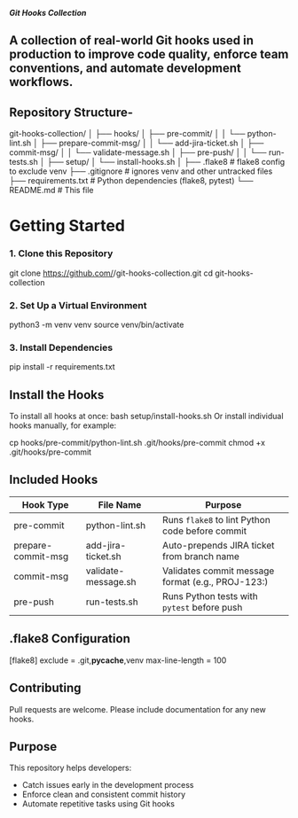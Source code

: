 ***Git Hooks Collection***

A collection of real-world Git hooks used in production to improve code quality, enforce team conventions, and automate development workflows.
----------------------------------------------------------------------------------------------------------------------------------------------

## Repository Structure-

git-hooks-collection/
│
├── hooks/
│   ├── pre-commit/
│   │   └── python-lint.sh
│   ├── prepare-commit-msg/
│   │   └── add-jira-ticket.sh
│   ├── commit-msg/
│   │   └── validate-message.sh
│   ├── pre-push/
│   │   └── run-tests.sh
│
├── setup/
│   └── install-hooks.sh
│
├── .flake8                  # flake8 config to exclude venv
├── .gitignore               # ignores venv and other untracked files
├── requirements.txt         # Python dependencies (flake8, pytest)
└── README.md                # This file


# Getting Started

### 1. Clone this Repository


git clone https://github.com/<your-username>/git-hooks-collection.git
cd git-hooks-collection


### 2. Set Up a Virtual Environment


python3 -m venv venv
source venv/bin/activate

### 3. Install Dependencies


pip install -r requirements.txt


## Install the Hooks

To install all hooks at once:
bash setup/install-hooks.sh
Or install individual hooks manually, for example:


cp hooks/pre-commit/python-lint.sh .git/hooks/pre-commit
chmod +x .git/hooks/pre-commit


## Included Hooks

| Hook Type          | File Name           | Purpose                                           |
| ------------------ | ------------------- | ------------------------------------------------- |
| pre-commit         | python-lint.sh      | Runs `flake8` to lint Python code before commit   |
| prepare-commit-msg | add-jira-ticket.sh  | Auto-prepends JIRA ticket from branch name        |
| commit-msg         | validate-message.sh | Validates commit message format (e.g., PROJ-123:) |
| pre-push           | run-tests.sh        | Runs Python tests with `pytest` before push       |


## .flake8 Configuration


[flake8]
exclude = .git,__pycache__,venv
max-line-length = 100


## Contributing

Pull requests are welcome. Please include documentation for any new hooks.


## Purpose

This repository helps developers:

* Catch issues early in the development process
* Enforce clean and consistent commit history
* Automate repetitive tasks using Git hooks
